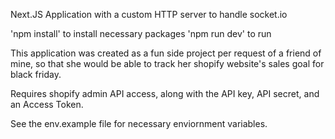 Next.JS Application with a custom HTTP server to handle socket.io

'npm install' to install necessary packages
'npm run dev' to run

This application was created as a fun side project per request of a friend of mine, so that she would be able to track
her shopify website's sales goal for black friday.

Requires shopify admin API access, along with the API key, API secret, and an Access Token.

See the env.example file for necessary enviornment variables.
